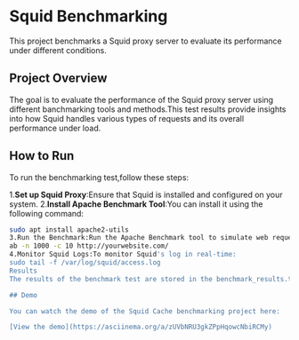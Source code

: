 # Squid Benchmarking

This project benchmarks a Squid proxy server to evaluate its performance under different conditions.
## Project Overview
The goal is to evaluate the performance of the Squid proxy server using different banchmarking tools and methods.This test results provide insights into how Squid handles various types of requests and its overall performance under load.
## How to Run
To run the  benchmarking test,follow these steps:

1.**Set up Squid Proxy**:Ensure that Squid is installed and configured on your system.
2.**Install Apache Benchmark Tool**:You can install it using the following command:
```bash
sudo apt install apache2-utils
3.Run the Benchmark:Run the Apache Benchmark tool to simulate web request,replacing example.com with your desired URL:
ab -n 1000 -c 10 http://yourwebsite.com/
4.Monitor Squid Logs:To monitor Squid's log in real-time:
sudo tail -f /var/log/squid/access.log
Results
The results of the benchmark test are stored in the benchmark_results.txt file,which includes details about the number of requests,response times,and other relevant metrics.

## Demo

You can watch the demo of the Squid Cache benchmarking project here:

[View the demo](https://asciinema.org/a/zUVbNRU3gkZPpHqowcNbiRCMy)
